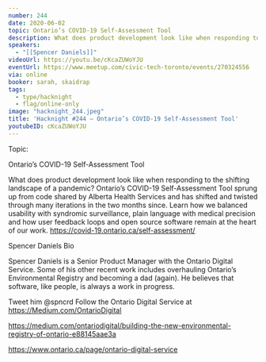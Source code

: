 ```yaml
---
number: 244
date: 2020-06-02
topic: Ontario’s COVID-19 Self-Assessment Tool
description: What does product development look like when responding to the shifting landscape of a pandemic? Ontario’s COVID-19 Self-Assessment Tool sprung up from code shared by Alberta Health Services and has shifted and twisted through many iterations in the two months since. Learn how we balanced usability with syndromic surveillance, plain language with medical precision and how user feedback loops and open source software remain at the heart of our work. https://covid-19.ontario.ca/self-assessment/
speakers:
  - "[[Spencer Daniels]]"
videoUrl: https://youtu.be/cKcaZUWoYJU
eventUrl: https://www.meetup.com/civic-tech-toronto/events/270324556
via: online
booker: sarah, skaidrap
tags:
  - type/hacknight
  - flag/online-only
image: "hacknight_244.jpeg"
title: 'Hacknight #244 – Ontario’s COVID-19 Self-Assessment Tool'
youtubeID: cKcaZUWoYJU
---
```


Topic:

Ontario’s COVID-19 Self-Assessment Tool

What does product development look like when responding to the shifting landscape of a pandemic? Ontario’s COVID-19 Self-Assessment Tool sprung up from code shared by Alberta Health Services and has shifted and twisted through many iterations in the two months since. Learn how we balanced usability with syndromic surveillance, plain language with medical precision and how user feedback loops and open source software remain at the heart of our work. https://covid-19.ontario.ca/self-assessment/

Spencer Daniels Bio

Spencer Daniels is a Senior Product Manager with the Ontario Digital Service. Some of his other recent work includes overhauling Ontario’s Environmental Registry and becoming a dad (again). He believes that software, like people, is always a work in progress.

Tweet him @spncrd
Follow the Ontario Digital Service at https://Medium.com/OntarioDigital

https://medium.com/ontariodigital/building-the-new-environmental-registry-of-ontario-e88145aae3a

https://www.ontario.ca/page/ontario-digital-service

